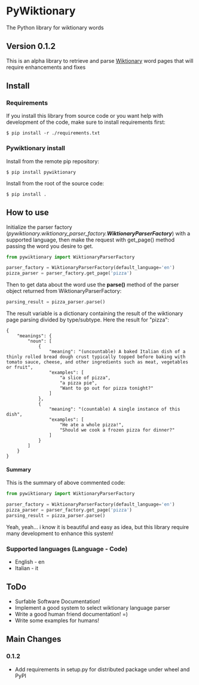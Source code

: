 # PyWiktionary

The Python library for wiktionary words

## Version 0.1.2

This is an alpha library to retrieve and parse [Wiktionary](https://wiktionary.org) word pages that will require enhancements and fixes


## Install

### Requirements

If you install this library from source code or you want help with development of the code, make sure to install requirements first:
```
$ pip install -r ./requirements.txt
```

### Pywiktionary install

Install from the remote pip repository:
```
$ pip install pywiktionary
```

Install from the root of the source code:
```
$ pip install .
```


## How to use

Initialize the parser factory (_pywiktionary.wiktionary_parser_factory.**WiktionaryParserFactory**_) with a supported language, then make the request with get_page() method passing the word you desire to get.
```python
from pywiktionary import WiktionaryParserFactory

parser_factory = WiktionaryParserFactory(default_language='en')
pizza_parser = parser_factory.get_page('pizza')
```

Then to get data about the word use the **parse()** method of the parser object returned from WiktionaryParserFactory:
```python
parsing_result = pizza_parser.parse()
```

The result variable is a dictionary containing the result of the wiktionary page parsing divided by type/subtype. Here the result for "pizza":
```
{
    "meanings": {
        "noun": [
            {
                "meaning": "(uncountable) A baked Italian dish of a thinly rolled bread dough crust typically topped before baking with tomato sauce, cheese, and other ingredients such as meat, vegetables or fruit",
                "examples": [
                    "a slice of pizza",
                    "a pizza pie",
                    "Want to go out for pizza tonight?"
                ]
            },
            {
                "meaning": "(countable) A single instance of this dish",
                "examples": [
                    "He ate a whole pizza!",
                    "Should we cook a frozen pizza for dinner?"
                ]
            }
        ]
    }
}
```

#### Summary

This is the summary of above commented code:
```python
from pywiktionary import WiktionaryParserFactory

parser_factory = WiktionaryParserFactory(default_language='en')
pizza_parser = parser_factory.get_page('pizza')
parsing_result = pizza_parser.parse()
```

Yeah, yeah... i know it is beautiful and easy as idea, but this library require many development to enhance this system!


### Supported languages (Language - Code)
 - English - en
 - Italian - it
 
## ToDo

 - Surfable Software Documentation!
 - Implement a good system to select wiktionary language parser
 - Write a good human friend documentation! =)
 - Write some examples for humans!
 
## Main Changes
### 0.1.2
- Add requirements in setup.py for distributed package under wheel and PyPI